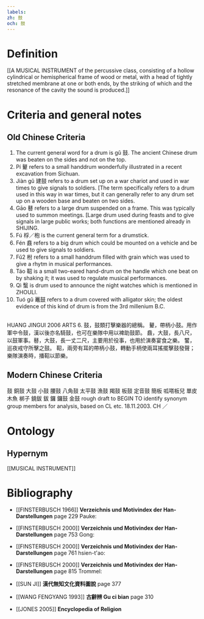 ```yaml
---
labels: 
zh: 鼓
och: 鼓
---
```


# Definition
[[A MUSICAL INSTRUMENT of the percussive class, consisting of a hollow cylindrical or hemispherical frame of wood or metal, with a head of tightly stretched membrane at one or both ends, by the striking of which and the resonance of the cavity the sound is produced.]]
# Criteria and general notes
## Old Chinese Criteria
1. The current general word for a drum is gǔ 鼓. The ancient Chinese drum was beaten on the sides and not on the top.
2. Pí 鼙 refers to a small handdrum wonderfully illustrated in a recent excavation from Sichuan.
3. Jiàn gǔ 建鼓 refers to a drum set up on a war chariot and used in war times to give signals to soldiers. [The term specifically refers to a drum used in this way in war times, but it can generally refer to any drum set up on a wooden base and beaten on two sides.
4. Gāo 鼛 refers to a large drum suspended on a frame. This was typically used to summon meetings. [Large drum used during feasts and to give signals in large public works; both functions are mentioned already in SHIJING.
5. Fú 桴／枹 is the current general term for a drumstick.
6. Fén 鼖 refers to a big drum which could be mounted on a vehicle and be used to give signals to soldiers.
7. Fǔ2 柎 refers to a small handdrum filled with grain which was used to give a rhytm in musical performances.
8. Táo 鞀 is a small two-eared hand-drum on the handle which one beat on by shaking it; it was used to regulate musical performances.
9. Qì 蟿 is drum used to announce the night watches which is mentioned in ZHOULI.
10. Tuó gǔ 鼉鼓 refers to a drum covered with alligator skin; the oldest evidence of this kind of drum is from the 3rd millenium B.C.
## 
HUANG JINGUI 2006
ARTS 6.
鼓，鼓類打擊樂器的總稱。
鼙，帶柄小鼓。用作軍中令鼓，漢以後亦名騎鼓，也可在樂隊中用以裨助鼓節。
鼖，大鼓，長八尺，以鼓軍事。鼛，大鼓，長一丈二尺，主要用於役事，也用於演奏宴食之樂。
鼜，巡夜戒守所擊之鼓。
鞀，兩旁有耳的帶柄小鼓，轉動手柄使兩耳搖擺擊鼓發聲；樂隊演奏時，播鞀以節樂。
## Modern Chinese Criteria
鼓
銅鼓
大鼓
小鼓
腰鼓
八角鼓
太平鼓
漁鼓
羯鼓
板鼓
定音鼓
簡板
呱嗒板兒
單皮
木魚
梆子
鐃鈸
鈸
鑼
鑼鼓
金鼓
rough draft to BEGIN TO identify synonym group members for analysis, based on CL etc. 18.11.2003. CH ／
# Ontology

## Hypernym
[[MUSICAL INSTRUMENT]]
# Bibliography
- [[FINSTERBUSCH 1966]]
**Verzeichnis und Motivindex der Han-Darstellungen** page 229
Pauke:
- [[FINSTERBUSCH 2000]]
**Verzeichnis und Motivindex der Han-Darstellungen** page 753
Gong:
- [[FINSTERBUSCH 2000]]
**Verzeichnis und Motivindex der Han-Darstellungen** page 761
hsien-t'ao:
- [[FINSTERBUSCH 2000]]
**Verzeichnis und Motivindex der Han-Darstellungen** page 815
Trommel:
- [[SUN JI]]
**漢代無知文化資料圖說** page 377

- [[WANG FENGYANG 1993]]
**古辭辨 Gu ci bian** page 310

- [[JONES 2005]]
**Encyclopedia of Religion** 
